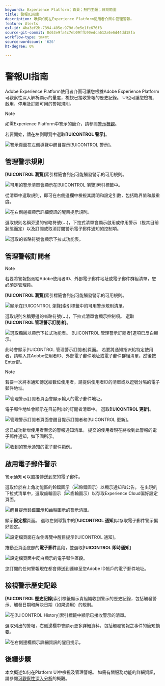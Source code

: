 ```yaml
---
keywords: Experience Platform；首頁；熱門主題；日期範圍
title: 警報UI指南
description: 瞭解如何在Experience Platform使用者介面中管理警報。
feature: Alerts
exl-id: 4ba3ef2b-7394-405e-979d-0e5e1fe676f3
source-git-commit: 8d63e9fa4c7eb09ffb90edca612a6e6d44dd18fa
workflow-type: tm+mt
source-wordcount: '626'
ht-degree: 0%

---
```


# 警報UI指南

Adobe Experience Platform使用者介面可讓您根據Adobe Experience Platform可觀察性深入解析顯示的量度，檢視已接收警報的歷史記錄。 UI也可讓您檢視、啟用、停用及訂閱可用的警報規則。

>[!NOTE]
>
>如需Experience Platform中警示的簡介，請參閱[警示概觀](./overview.md)。

若要開始，請在左側導覽中選取&#x200B;**[!UICONTROL 警示]**。

![警示頁面在左側導覽中醒目提示[!UICONTROL 警示]。](../images/alerts/ui/workspace.png)

## 管理警示規則

**[!UICONTROL 瀏覽]**&#x200B;索引標籤會列出可能觸發警示的可用規則。

![可用的警示清單會顯示在[!UICONTROL 瀏覽]索引標籤中。](../images/alerts/ui/rules.png)

從清單中選取規則，即可在右側邊欄中檢視其說明和設定引數，包括臨界值和嚴重度。

![在右側邊欄顯示詳細資訊的醒目提示規則。](../images/alerts/ui/rule-details.png)

選取規則名稱旁邊的省略符號(**...**)，下拉式清單會顯示啟用或停用警示（視其目前狀態而定）以及訂閱或取消訂閱警示電子郵件通知的控制項。

![選取的省略符號會顯示下拉式功能表。](../images/alerts/ui/disable-subscribe.png)

## 管理警報訂閱者

>[!NOTE]
>
> 若要將警報指派給Adobe使用者ID、外部電子郵件地址或電子郵件群組清單，您必須是管理員。

**[!UICONTROL 瀏覽]**&#x200B;索引標籤會列出可能觸發警示的可用規則。

![顯示在[!UICONTROL 瀏覽]索引標籤中的可用警示規則清單。](../images/alerts/ui/rules.png)

選取規則名稱旁邊的省略符號(**...**)，下拉式清單會顯示控制項。 選取&#x200B;**[!UICONTROL 管理警示訂閱者]**。

![選取橢圓以顯示下拉式功能表。 [!UICONTROL 管理警示訂閱者]選項已反白顯示。](../images/alerts/ui/manage-alert-subscribers.png)

此時會顯示[!UICONTROL 管理警示訂閱者]頁面。 若要將通知指派給特定使用者，請輸入其Adobe使用者ID、外部電子郵件地址或電子郵件群組清單，然後按Enter鍵。

>[!NOTE]
>
>若要一次將本通知傳送給數位使用者，請提供使用者ID的清單或以逗號分隔的電子郵件地址。

![管理警示訂閱者頁面會顯示輸入的電子郵件地址。](../images/alerts/ui/manage-alert-add-email.png)

電子郵件地址會顯示在目前列出的訂閱者清單中。 選取&#x200B;**[!UICONTROL 更新]**。

![管理警示訂閱者頁面會醒目提示訂閱者和[!UICONTROL 更新]。](../images/alerts/ui/manage-alert-subscribers-added-email.png)

您已成功新增使用者至您的警報通知清單。 提交的使用者現在將收到此警報的電子郵件通知，如下圖所示。

![收到的警示通知的電子郵件範例。](../images/alerts/ui/manage-alert-subscribers-email.png)

## 啟用電子郵件警示

警示通知可以直接傳送到您的電子郵件。

選取位於右上角功能區的鈴鐺圖示（![鈴鐺圖示](../images/alerts/ui/bell-icon.png)）以顯示通知和公告。 在出現的下拉式清單中，選取齒輪圖示（![齒輪圖示](../images/alerts/ui/cog-icon.png)）以存取Experience Cloud偏好設定頁面。

![醒目提示鈴鐺圖示和齒輪圖示的警示清單。](../images/alerts/ui/edit-preferences.png)

顯示&#x200B;**設定檔**&#x200B;頁面。 選取左側導覽中的&#x200B;**[!UICONTROL 通知]**&#x200B;以存取電子郵件警示偏好設定。

![設定檔頁面在左側導覽中醒目提示[!UICONTROL 通知]。](../images/alerts/ui/profile.png)

捲動至頁面底部的&#x200B;**電子郵件**&#x200B;區段，並選取&#x200B;**[!UICONTROL 即時通知]**

![設定檔頁面中反白顯示的電子郵件區段。](../images/alerts/ui/notifications.png)

您訂閱的任何警報現在都會傳送到連線至您Adobe ID帳戶的電子郵件地址。

## 檢視警示歷史記錄

**[!UICONTROL 歷史記錄]**&#x200B;索引標籤顯示貴組織收到警示的歷史記錄，包括觸發警示、觸發日期和解決日期（如果適用）的規則。

![在[!UICONTROL History]索引標籤中顯示已接收警示的清單。](../images/alerts/ui/history.png)

選取列出的警報，右側邊欄中會顯示更多詳細資料，包括觸發警報之事件的簡短摘要。

![在右側邊欄顯示詳細資訊的醒目提示。](../images/alerts/ui/history-details.png)

## 後續步驟

本文概述如何在Platform UI中檢視及管理警報。 如需有關服務功能的詳細資訊，請參閱[可觀察性深入分析](../home.md)的概觀。
